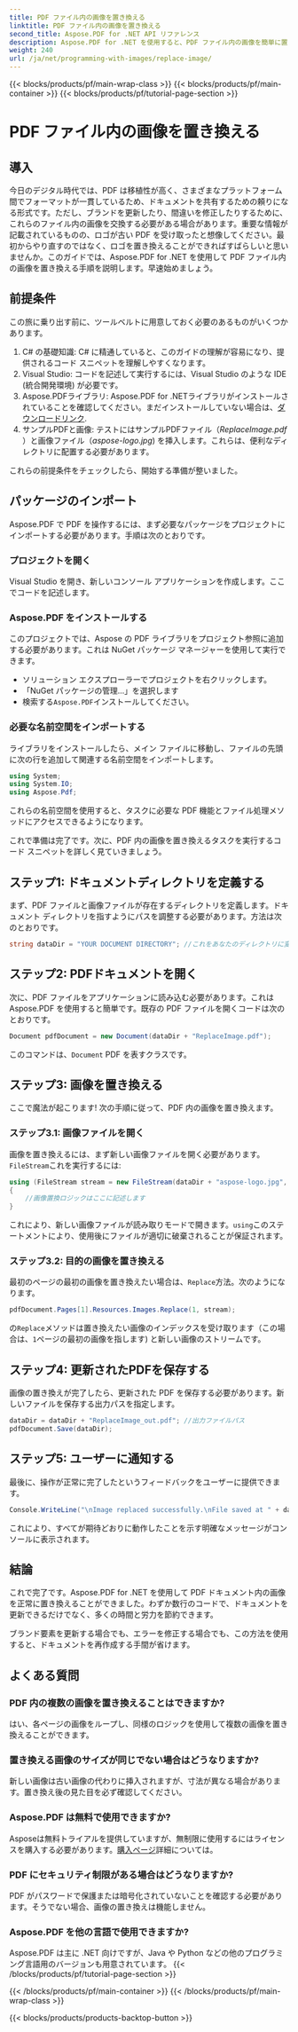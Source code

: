 ```yaml
---
title: PDF ファイル内の画像を置き換える
linktitle: PDF ファイル内の画像を置き換える
second_title: Aspose.PDF for .NET API リファレンス
description: Aspose.PDF for .NET を使用すると、PDF ファイル内の画像を簡単に置き換えることができます。このガイドの手順に従ってステップバイステップの手順を実行し、PDF 管理スキルを向上させましょう。
weight: 240
url: /ja/net/programming-with-images/replace-image/
---
```


{{< blocks/products/pf/main-wrap-class >}}
{{< blocks/products/pf/main-container >}}
{{< blocks/products/pf/tutorial-page-section >}}

# PDF ファイル内の画像を置き換える

## 導入

今日のデジタル時代では、PDF は移植性が高く、さまざまなプラットフォーム間でフォーマットが一貫しているため、ドキュメントを共有するための頼りになる形式です。ただし、ブランドを更新したり、間違いを修正したりするために、これらのファイル内の画像を交換する必要がある場合があります。重要な情報が記載されているものの、ロゴが古い PDF を受け取ったと想像してください。最初からやり直すのではなく、ロゴを置き換えることができればすばらしいと思いませんか。このガイドでは、Aspose.PDF for .NET を使用して PDF ファイル内の画像を置き換える手順を説明します。早速始めましょう。

## 前提条件

この旅に乗り出す前に、ツールベルトに用意しておく必要のあるものがいくつかあります。

1. C# の基礎知識: C# に精通していると、このガイドの理解が容易になり、提供されるコード スニペットを理解しやすくなります。
2. Visual Studio: コードを記述して実行するには、Visual Studio のような IDE (統合開発環境) が必要です。
3.  Aspose.PDFライブラリ: Aspose.PDF for .NETライブラリがインストールされていることを確認してください。まだインストールしていない場合は、[ダウンロードリンク](https://releases.aspose.com/pdf/net/).
4. サンプルPDFと画像: テストにはサンプルPDFファイル（*ReplaceImage.pdf* ）と画像ファイル（*aspose-logo.jpg*) を挿入します。これらは、便利なディレクトリに配置する必要があります。

これらの前提条件をチェックしたら、開始する準備が整いました。 

## パッケージのインポート

Aspose.PDF で PDF を操作するには、まず必要なパッケージをプロジェクトにインポートする必要があります。手順は次のとおりです。

### プロジェクトを開く

Visual Studio を開き、新しいコンソール アプリケーションを作成します。ここでコードを記述します。

### Aspose.PDF をインストールする

このプロジェクトでは、Aspose の PDF ライブラリをプロジェクト参照に追加する必要があります。これは NuGet パッケージ マネージャーを使用して実行できます。 

- ソリューション エクスプローラーでプロジェクトを右クリックします。
- 「NuGet パッケージの管理...」を選択します
- 検索する`Aspose.PDF`インストールしてください。

### 必要な名前空間をインポートする 

ライブラリをインストールしたら、メイン ファイルに移動し、ファイルの先頭に次の行を追加して関連する名前空間をインポートします。

```csharp
using System;
using System.IO;
using Aspose.Pdf;
```

これらの名前空間を使用すると、タスクに必要な PDF 機能とファイル処理メソッドにアクセスできるようになります。

これで準備は完了です。次に、PDF 内の画像を置き換えるタスクを実行するコード スニペットを詳しく見ていきましょう。 

## ステップ1: ドキュメントディレクトリを定義する

まず、PDF ファイルと画像ファイルが存在するディレクトリを定義します。ドキュメント ディレクトリを指すようにパスを調整する必要があります。方法は次のとおりです。

```csharp
string dataDir = "YOUR DOCUMENT DIRECTORY"; //これをあなたのディレクトリに変更してください
```

## ステップ2: PDFドキュメントを開く

次に、PDF ファイルをアプリケーションに読み込む必要があります。これは Aspose.PDF を使用すると簡単です。既存の PDF ファイルを開くコードは次のとおりです。

```csharp
Document pdfDocument = new Document(dataDir + "ReplaceImage.pdf");
```

このコマンドは、`Document` PDF を表すクラスです。

## ステップ3: 画像を置き換える

ここで魔法が起こります! 次の手順に従って、PDF 内の画像を置き換えます。

### ステップ3.1: 画像ファイルを開く

画像を置き換えるには、まず新しい画像ファイルを開く必要があります。`FileStream`これを実行するには:

```csharp
using (FileStream stream = new FileStream(dataDir + "aspose-logo.jpg", FileMode.Open))
{
    //画像置換ロジックはここに記述します
}
```

これにより、新しい画像ファイルが読み取りモードで開きます。`using`このステートメントにより、使用後にファイルが適切に破棄されることが保証されます。

### ステップ3.2: 目的の画像を置き換える

最初のページの最初の画像を置き換えたい場合は、`Replace`方法。次のようになります。

```csharp
pdfDocument.Pages[1].Resources.Images.Replace(1, stream);
```

の`Replace`メソッドは置き換えたい画像のインデックスを受け取ります（この場合は、`1`ページの最初の画像を指します) と新しい画像のストリームです。

## ステップ4: 更新されたPDFを保存する

画像の置き換えが完了したら、更新された PDF を保存する必要があります。新しいファイルを保存する出力パスを指定します。

```csharp
dataDir = dataDir + "ReplaceImage_out.pdf"; //出力ファイルパス
pdfDocument.Save(dataDir);
```

## ステップ5: ユーザーに通知する

最後に、操作が正常に完了したというフィードバックをユーザーに提供できます。

```csharp
Console.WriteLine("\nImage replaced successfully.\nFile saved at " + dataDir);
```

これにより、すべてが期待どおりに動作したことを示す明確なメッセージがコンソールに表示されます。

## 結論

これで完了です。Aspose.PDF for .NET を使用して PDF ドキュメント内の画像を正常に置き換えることができました。わずか数行のコードで、ドキュメントを更新できるだけでなく、多くの時間と労力を節約できます。 

ブランド要素を更新する場合でも、エラーを修正する場合でも、この方法を使用すると、ドキュメントを再作成する手間が省けます。

## よくある質問

### PDF 内の複数の画像を置き換えることはできますか?
はい、各ページの画像をループし、同様のロジックを使用して複数の画像を置き換えることができます。

### 置き換える画像のサイズが同じでない場合はどうなりますか?
新しい画像は古い画像の代わりに挿入されますが、寸法が異なる場合があります。置き換え後の見た目を必ず確認してください。

### Aspose.PDF は無料で使用できますか?
 Asposeは無料トライアルを提供していますが、無制限に使用するにはライセンスを購入する必要があります。[購入ページ](https://purchase.aspose.com/buy)詳細については。

### PDF にセキュリティ制限がある場合はどうなりますか?
PDF がパスワードで保護または暗号化されていないことを確認する必要があります。そうでない場合、画像の置き換えは機能しません。

### Aspose.PDF を他の言語で使用できますか?
Aspose.PDF は主に .NET 向けですが、Java や Python などの他のプログラミング言語用のバージョンも用意されています。
{{< /blocks/products/pf/tutorial-page-section >}}

{{< /blocks/products/pf/main-container >}}
{{< /blocks/products/pf/main-wrap-class >}}

{{< blocks/products/products-backtop-button >}}
